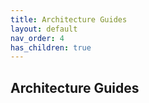 ```yaml
---
title: Architecture Guides
layout: default
nav_order: 4
has_children: true
---
```


## Architecture Guides
